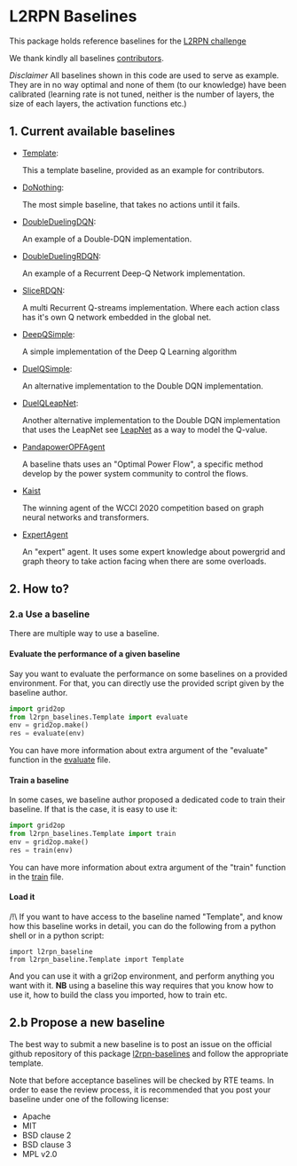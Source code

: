 # L2RPN Baselines

This package holds reference baselines for the [L2RPN challenge](https://l2rpn.chalearn.org/)

We thank kindly all baselines [contributors](../AUTHORS.txt).

*Disclaimer* All baselines shown in this code are used to serve as example. They are in no way optimal and none of them
(to our knowledge) have been calibrated (learning rate is not tuned, neither is the number of layers, the size
of each layers, the activation functions etc.)


## 1. Current available baselines

 - [Template](/l2rpn_baselines/Template):

   This a template baseline, provided as an example for contributors.

 - [DoNothing](/l2rpn_baselines/DoNothing):

   The most simple baseline, that takes no actions until it fails.

 - [DoubleDuelingDQN](/l2rpn_baselines/DoubleDuelingDQN):

   An example of a Double-DQN implementation.

 - [DoubleDuelingRDQN](/l2rpn_baselines/DoubleDuelingRDQN):

   An example of a Recurrent Deep-Q Network implementation.

 - [SliceRDQN](/l2rpn_baselines/SliceRDQN):

   A multi Recurrent Q-streams implementation.
   Where each action class has it's own Q network embedded in the global net. 

 - [DeepQSimple](/l2rpn_baselines/DeepQSimple):

   A simple implementation of the Deep Q Learning algorithm
   
 - [DuelQSimple](/l2rpn_baselines/DuelQSimple):

   An alternative implementation to the Double DQN implementation. 
   
 - [DuelQLeapNet](/l2rpn_baselines/DuelQLeapNet):

   Another alternative implementation to the Double DQN implementation that uses the LeapNet see 
   [LeapNet](https://github.com/BDonnot/leap_net) as a way to model the Q-value.
 
 - [PandapowerOPFAgent](/l2rpn_baselines/PandapowerOPFAgent) 
   
   A baseline thats uses an "Optimal Power Flow", a specific method develop by the power system community to 
   control the flows.
   
 - [Kaist](/l2rpn_baselines/Kaist)
 
   The winning agent of the WCCI 2020 competition based on graph neural networks and transformers.
   
 - [ExpertAgent](/l2rpn_baselines/ExpertAgent)

   An "expert" agent. It uses some expert knowledge about powergrid and graph theory to
   take action facing when there are some overloads.  
   
## 2. How to?

### 2.a Use a baseline
There are multiple way to use a baseline. 

#### Evaluate the performance of a given baseline
Say you want to evaluate the performance on some baselines on a provided environment. For that, you can 
directly use the provided script given by the baseline author.
 
```python
import grid2op
from l2rpn_baselines.Template import evaluate
env = grid2op.make()
res = evaluate(env)
```
You can have more information about extra argument of the "evaluate" function in the [evaluate](Template/evaluate.py) 
file.


#### Train a baseline
In some cases, we baseline author proposed a dedicated code to train their baseline. If that is the case, 
it is easy to use it:
```python
import grid2op
from l2rpn_baselines.Template import train
env = grid2op.make()
res = train(env)
```
You can have more information about extra argument of the "train" function in the [train](Template/train.py) 
file.

#### Load it
/!\ If you want to have access to the baseline named "Template", and know how this baseline works in detail, you
can do the following from a python shell or in a python script:
```python3
import l2rpn_baseline
from l2rpn_baseline.Template import Template
```
And you can use it with a gri2op environment, and perform anything you want with it. **NB** using a baseline
this way requires that you know how to use it, how to build the class you imported, how to train etc.


## 2.b Propose a new baseline
The best way to submit a new baseline is to post an issue on the official github repository of this package 
[l2rpn-baselines](https://github.com/rte-france/l2rpn-baselines) and follow the appropriate template.

Note that before acceptance baselines will be checked by RTE teams. In order to ease the review process, it is
recommended that you post your baseline under one of the following license:
- Apache
- MIT
- BSD clause 2
- BSD clause 3 
- MPL v2.0


